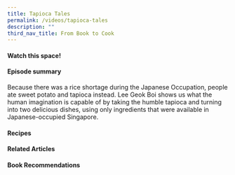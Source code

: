 ```yaml
---
title: Tapioca Tales
permalink: /videos/tapioca-tales
description: ""
third_nav_title: From Book to Cook
---
```

#### Watch this space! ####


#### **Episode summary** ####
Because there was a rice shortage during the Japanese Occupation, people ate sweet potato and tapioca instead. Lee Geok Boi shows us what the human imagination is capable of by taking the humble tapioca and turning into two delicious dishes, using only ingredients that were available in Japanese-occupied Singapore.

#### **Recipes**

#### **Related Articles**


#### **Book Recommendations**